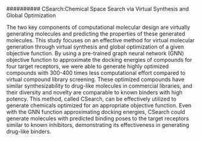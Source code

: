 ########## CSearch:Chemical Space Search via Virtual Synthesis and Global Optimization


The two key components of computational molecular design are virtually generating molecules and predicting the properties of these generated molecules. This study focuses on an effective method for virtual molecular generation through virtual synthesis and global optimization of a given objective function. By using a pre-trained graph neural network (GNN) objective function to approximate the docking energies of compounds for four target receptors, we were able to generate highly optimized compounds with 300-400 times less computational effort compared to virtual compound library screening. These optimized compounds have similar synthesizability to drug-like molecules in commercial libraries, and their diversity and novelty are comparable to known binders with high potency. This method, called CSearch, can be effectively utilized to generate chemicals optimized for an appropriate objective function. Even with the GNN function approximating docking energies, CSearch could generate molecules with predicted binding poses to the target receptors similar to known inhibitors, demonstrating its effectiveness in generating drug-like binders.
